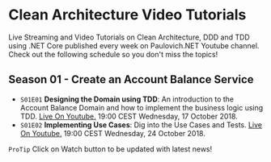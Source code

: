 # Clean Architecture Video Tutorials

Live Streaming and Video Tutorials on Clean Architecture, DDD and TDD using .NET Core published every week on Paulovich.NET Youtube channel. Check out the following schedule so you don't miss the topics!

## Season 01 - Create an Account Balance Service

* `S01E01` **Designing the Domain using TDD**: An introduction to the Account Balance Domain and how to implement the business logic using TDD.
[Live On Youtube.](#) 19:00 CEST Wednesday, 17 October 2018.
* `S01E02` **Implementing Use Cases**: Dig into the Use Cases and Tests.
[Live On Youtube.](#) 19:00 CEST Wednesday, 24 October 2018.

`ProTip` Click on Watch button to be updated with latest news!

